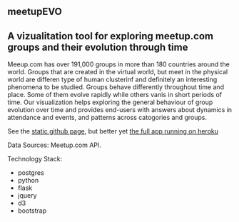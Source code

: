 ## meetupEVO 
## A vizualitation tool for exploring meetup.com groups and their evolution through time

Meeup.com has over 191,000 groups in more than 180 countries around the world. Groups that are created in the virtual world, but meet in the physical world are differen type of human clusterinf and definitely an interesting phenomena to be studied. Groups behave differently throughout time and place. Some of them evolve rapidly while others vanis in short periods of time. Our visualization helps exploring the general behaviour of group evolution over time and provides end-users with answers about dynamics in attendance and events, and patterns across catogories and groups.

See the [static github page](https://nyu-cs6313-projects.github.io/sp2015-group13/), 
but better yet [the full app running on heroku](https://agile-island-7524.herokuapp.com/)

Data Sources: Meetup.com API.

Technology Stack:

* postgres
* python
* flask
* jquery
* d3
* bootstrap

